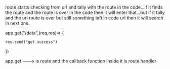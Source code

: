 
route starts checking from url and tally with the route in the code...if it finds the route and the route is over in the code then it will enter that...but if it tally and the url route is over but still something left in code url then it will search in next one.



app.get("/data",(req,res)=> {
    
    res.send("get success")
    
})

app.get ---> is route and the callback function inside it is route handler


